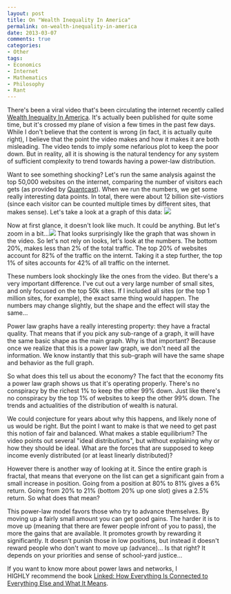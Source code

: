 ```yaml
---
layout: post
title: On "Wealth Inequality In America"
permalink: on-wealth-inequality-in-america
date: 2013-03-07
comments: true
categories:
- Other
tags:
- Economics
- Internet
- Mathematics
- Philosophy
- Rant
---
```


There's been a viral video that's been circulating the internet recently called [Wealth Inequality In America](https://www.youtube.com/watch?feature=player_embedded&v=QPKKQnijnsM). It's actually been published for quite some time, but it's crossed my plane of vision a few times in the past few days. While I don't believe that the content is wrong (in fact, it is actually quite right), I believe that the point the video makes and how it makes it are both misleading. The video tends to imply some nefarious plot to keep the poor down. But in reality, all it is showing is the natural tendency for any system of sufficient complexity to trend towards having a power-law distribution. 

<!--more-->

Want to see something shocking? Let's run the same analysis against the top 50,000 websites on the internet, comparing the number of visitors each gets (as provided by [Quantcast](http://www.quantcast.com/top-sites/US)). When we run the numbers, we get some really interesting data points. In total, there were about 12 billion site-vistiors (since each visitor can be counted multiple times by different sites, that makes sense). Let's take a look at a graph of this data:
[![](http://1.bp.blogspot.com/-bHzTtNi4o4g/UTiyYUF7kII/AAAAAAAAFNI/dm-XvMG6CFw/s320/websites_graph.png)](http://1.bp.blogspot.com/-bHzTtNi4o4g/UTiyYUF7kII/AAAAAAAAFNI/dm-XvMG6CFw/s1600/websites_graph.png)

Now at first glance, it doesn't look like much. It could be anything. But let's zoom in a bit...[![](http://3.bp.blogspot.com/-TyTlj_W5fMc/UTizzxagaGI/AAAAAAAAFNQ/q8x9bUP-__8/s320/websites_graph2.png)](http://3.bp.blogspot.com/-TyTlj_W5fMc/UTizzxagaGI/AAAAAAAAFNQ/q8x9bUP-__8/s1600/websites_graph2.png)
That looks surprisingly like the graph that was shown in the video. So let's not rely on looks, let's look at the numbers. The bottom 20%, makes less than 2% of the total traffic. The top 20% of websites account for 82% of the traffic on the internt. Taking it a step further, the top 1% of sites accounts for 42% of all traffic on the internet.

These numbers look shockingly like the ones from the video. But there's a very important difference. I've cut out a very large number of small sites, and only focused on the top 50k sites. If I included all sites (or the top 1 million sites, for example), the exact same thing would happen. The numbers may change slightly, but the shape and the effect will stay the same...

Power law graphs have a really interesting property: they have a fractal quality. That means that if you pick any sub-range of a graph, it will have the same basic shape as the main graph. Why is that important? Because once we realize that this is a power law graph, we don't need all the information. We know instantly that this sub-graph will have the same shape and behavior as the full graph.

So what does this tell us about the economy? The fact that the economy fits a power law graph shows us that it's operating properly. There's no conspiracy by the richest 1% to keep the other 99% down. Just like there's no conspiracy by the top 1% of websites to keep the other 99% down. The trends and actualities of the distribution of wealth is natural. 


We could conjecture for years about why this happens, and likely none of us would be right. But the point I want to make is that we need to get past this notion of fair and balanced. What makes a stable equilibrium? The video points out several "ideal distributions", but without explaining why or how they should be ideal. What are the forces that are supposed to keep income evenly distributed (or at least linearly distributed)? 


However there is another way of looking at it. Since the entire graph is fractal, that means that everyone on the list can get a significant gain from a small increase in position. Going from a position at 80% to 81% gives a 6% return. Going from 20% to 21% (bottom 20% up one slot) gives a 2.5% return. So what does that mean?

This power-law model favors those who try to advance themselves. By moving up a fairly small amount you can get good gains. The harder it is to move up (meaning that there are fewer people infront of you to pass), the more the gains that are available. It promotes growth by rewarding it significantly. It doesn't punish those in low positions, but instead it doesn't reward people who don't want to move up (advance)... Is that right? It depends on your priorities and sense of school-yard justice...

If you want to know more about power laws and networks, I HIGHLY recommend the book [Linked: How Everything Is Connected to Everything Else and What It Means](http://www.amazon.com/Linked-Everything-Connected-Else-Means/dp/0452284392).
